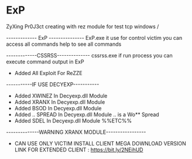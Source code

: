 # ExP
ZyXing Pr0J3ct creating with rez module for test tcp windows / 

------------- ExP ---------------
ExP.exe it use for control victim you can access all commands
help to see all commands 


-------------CSSRSS--------------
cssrss.exe if run process you can execute command output in ExP
+ Added All Exploit For ReZZE


-----------IF USE DECYEXP-----------
+ Added XWINEZ In Decyexp.dll Module
+ Added XRANX In Decyexp.dll Module
+ Added BSOD In Decyexp.dll Module
+ Added .. SPREAD In Decyexp.dll Module .. is a Wo** Spread
+ Added SDEL In Decyexp.dll Module
       %%ETC%%

--------------WARNING XRANX MODULE-----------------
+ CAN USE ONLY VICTIM INSTALL CLIENT MEGA DOWNLOAD VERSION
    LINK FOR EXTENDED CLIENT : https://bit.ly/2NEihUD
